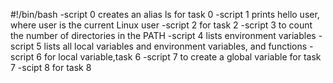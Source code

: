 #!/bin/bash
-script 0 creates an alias ls for task 0
-script 1 prints hello user, where user is the current Linux user
-script 2 for task 2
-script 3 to count the number of directories in the PATH
-script 4 lists environment variables
-script 5 lists all local variables and environment variables, and functions
-script 6 for local variable,task 6
-script 7 to create a global variable for task 7
-scipt 8 for task 8   
